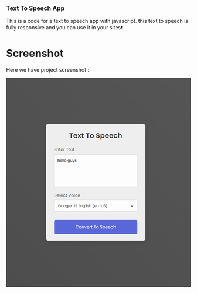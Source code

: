 ### Text To Speech App
This is a code for a text to speech app with javascript. this text to speech is fully responsive and you can use it in your sites❗️

# Screenshot
Here we have project screenshot :


![screenshot](screenshot.png)
